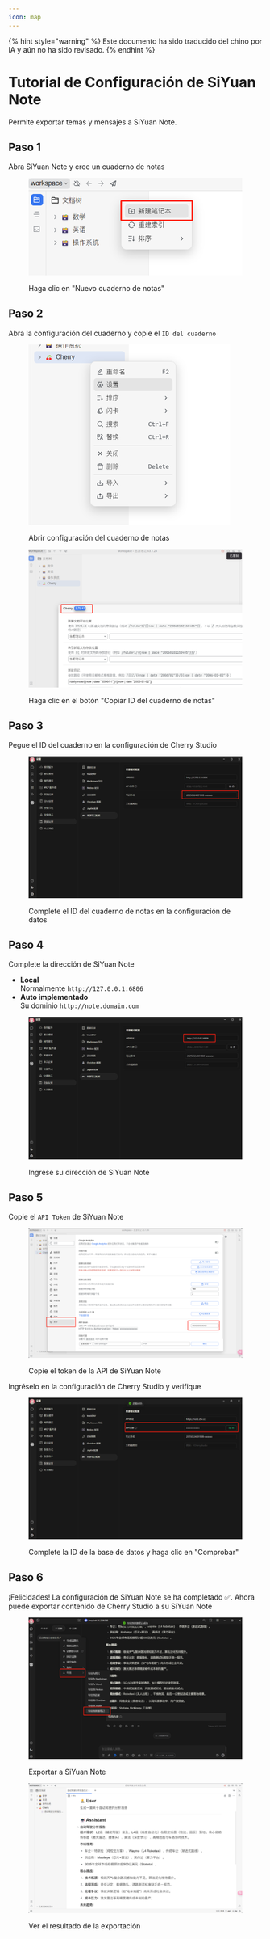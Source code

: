 ```yaml
---
icon: map
---
```


{% hint style="warning" %}
Este documento ha sido traducido del chino por IA y aún no ha sido revisado.
{% endhint %}

# Tutorial de Configuración de SiYuan Note

Permite exportar temas y mensajes a SiYuan Note.

## Paso 1

Abra SiYuan Note y cree un cuaderno de notas

<figure><img src="../.gitbook/assets/siyuan-image-1.png" alt=""><figcaption><p>Haga clic en "Nuevo cuaderno de notas"</p></figcaption></figure>

## Paso 2

Abra la configuración del cuaderno y copie el `ID del cuaderno`

<figure><img src="../.gitbook/assets/siyuan-image-2.png" alt="" width="400"><figcaption><p>Abrir configuración del cuaderno de notas</p></figcaption></figure>

<figure><img src="../.gitbook/assets/siyuan-image-3.png" alt=""><figcaption><p>Haga clic en el botón "Copiar ID del cuaderno de notas"</p></figcaption></figure>

## Paso 3

Pegue el ID del cuaderno en la configuración de Cherry Studio

<figure><img src="../.gitbook/assets/siyuan-image-4.png" alt=""><figcaption><p>Complete el ID del cuaderno de notas en la configuración de datos</p></figcaption></figure>

## Paso 4

Complete la dirección de SiYuan Note

* **Local**\
  Normalmente `http://127.0.0.1:6806`
* **Auto implementado**\
  Su dominio `http://note.domain.com`

<figure><img src="../.gitbook/assets/siyuan-image-5.png" alt=""><figcaption><p>Ingrese su dirección de SiYuan Note</p></figcaption></figure>

## Paso 5

Copie el `API Token` de SiYuan Note

<figure><img src="../.gitbook/assets/siyuan-image-6.png" alt=""><figcaption><p>Copie el token de la API de SiYuan Note</p></figcaption></figure>

Ingréselo en la configuración de Cherry Studio y verifique

<figure><img src="../.gitbook/assets/siyuan-image-7.png" alt=""><figcaption><p>Complete la ID de la base de datos y haga clic en "Comprobar"</p></figcaption></figure>

## Paso 6

¡Felicidades! La configuración de SiYuan Note se ha completado ✅. Ahora puede exportar contenido de Cherry Studio a su SiYuan Note

<figure><img src="../.gitbook/assets/siyuan-image-8.png" alt=""><figcaption><p>Exportar a SiYuan Note</p></figcaption></figure>

<figure><img src="../.gitbook/assets/siyuan-image-9.png" alt=""><figcaption><p>Ver el resultado de la exportación</p></figcaption></figure>